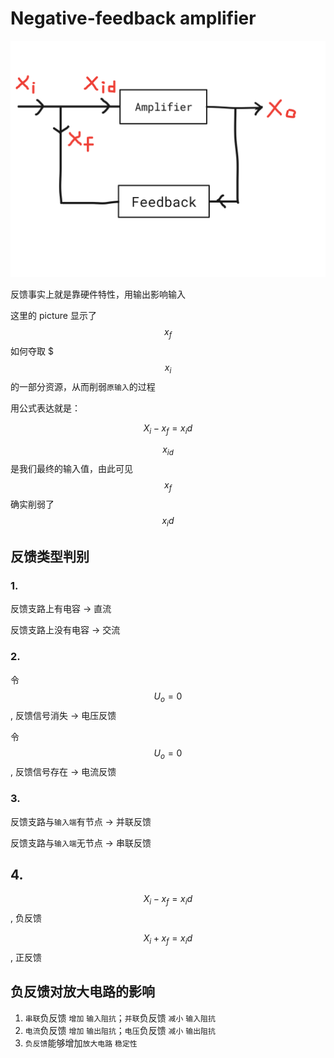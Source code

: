 # Negative-feedback amplifier

![](../../.gitbook/assets/negative-feedback-amplifier.png)

反馈事实上就是靠硬件特性，用输出影响输入

这里的 picture 显示了 $$x_f$$ 如何夺取 $$$x_i$$ 的一部分资源，从而削弱`原输入`的过程

用公式表达就是：

$$X_i - x_f = x_id$$

$$x_{id}$$ 是我们最终的输入值，由此可见 $$x_f$$ 确实削弱了 $$x_id$$

## 反馈类型判别

### 1.

反馈支路上有电容 -&gt; 直流

反馈支路上没有电容 -&gt; 交流

### 2.

令 $$U_o = 0$$, 反馈信号消失 -&gt; 电压反馈

令 $$U_o = 0$$, 反馈信号存在 -&gt; 电流反馈

### 3.

反馈支路与`输入端`有节点 -&gt; 并联反馈

反馈支路与`输入端`无节点 -&gt; 串联反馈

## 4.

$$X_i - x_f = x_id$$ , 负反馈

$$X_i + x_f = x_id$$ , 正反馈

## 负反馈对放大电路的影响

1. `串联`负反馈 `增加` `输入阻抗`；`并联`负反馈 `减小` `输入阻抗`
2. `电流`负反馈 `增加` `输出阻抗`；`电压`负反馈 `减小` `输出阻抗`
3. `负反馈`能够增加`放大电路` `稳定性`


